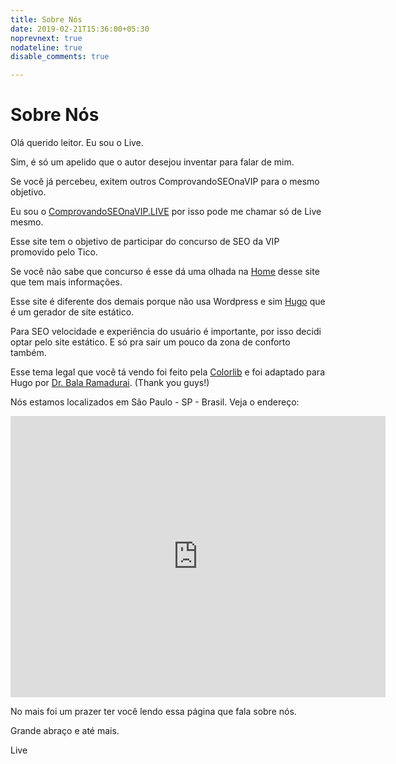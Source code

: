 ```yaml
---
title: Sobre Nós
date: 2019-02-21T15:36:00+05:30
noprevnext: true
nodateline: true
disable_comments: true

---
```


# Sobre Nós

Olá querido leitor. Eu sou o Live.

Sim, é só um apelido que o autor desejou inventar para falar de mim.

Se você já percebeu, exitem outros ComprovandoSEOnaVIP para o mesmo objetivo.

Eu sou o [ComprovandoSEOnaVIP.LIVE](https://ComprovandoSEOnaVIP.LIVE) por isso pode me chamar só de Live mesmo.

Esse site tem o objetivo de participar do concurso de SEO da VIP promovido pelo Tico.

Se você não sabe que concurso é esse dá uma olhada na [Home]((https://ComprovandoSEOnaVIP.LIVE)) desse site que tem mais informações.

Esse site é diferente dos demais porque não usa Wordpress e sim [Hugo](https://gohugo.io/) que é um gerador de site estático.

Para SEO velocidade e experiência do usuário é importante, por isso decidi optar pelo site estático. E só pra sair um pouco da zona de conforto também.

Esse tema legal que você tá vendo foi feito pela [Colorlib](https://colorlib.com/wp/themes/travelify/) e foi adaptado para Hugo por [Dr. Bala Ramadurai](https://balaramadurai.net/). (Thank you guys!)

Nós estamos localizados em São Paulo - SP - Brasil. Veja o endereço:

<iframe src="https://www.google.com/maps/embed?pb=!1m18!1m12!1m3!1d1828.6088232384973!2d-46.6350632420172!3d-23.560625437555398!2m3!1f0!2f0!3f0!3m2!1i1024!2i768!4f13.1!3m3!1m2!1s0x94ce59a71b6c4e5d%3A0x6b3eecc6db55914e!2sR.+S%C3%A3o+Joaquim%2C+516+-+Liberdade%2C+S%C3%A3o+Paulo+-+SP%2C+01508-001!5e0!3m2!1spt-BR!2sbr!4v1551016445210" width="600" height="450" frameborder="0" style="border:0" allowfullscreen></iframe>


No mais foi um prazer ter você lendo essa página que fala sobre nós.

Grande abraço e até mais.

Live


